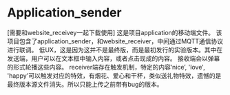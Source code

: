 # Application_sender
[需要和website_receivey一起下载使用] 
这是项目application的移动端文件。
该项目包含了application_sender，和website_receiver，中间通过MQTT通信协议进行联调。
低UX，这是因为这并不是最终版，而是最初发行的实验版本。其中在发送端，用户可以在文本框中输入内容，或者点击现成的内容。
接收端会以弹幕的形式轮播这些内容。
receiver端存在触发机制，特定的内容‘nice’, 'love', 'happy'可以触发对应的特效，有烟花、爱心和干杯，类似送礼物特效，遗憾的是最终版本源文件消失。所以只能上传之前带有bug的版本。
